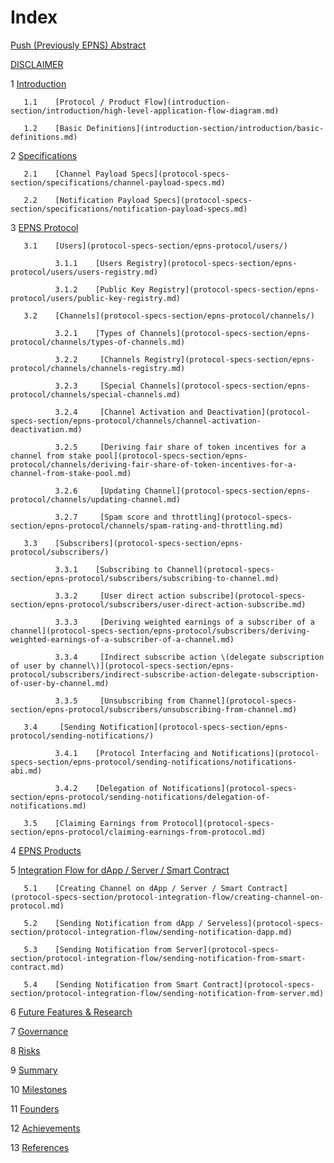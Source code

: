 # Index

[Push (Previously EPNS) Abstract](./)

[DISCLAIMER](disclaimer.md)

1    [Introduction](introduction-section/introduction/)

       1.1    [Protocol / Product Flow](introduction-section/introduction/high-level-application-flow-diagram.md)

       1.2    [Basic Definitions](introduction-section/introduction/basic-definitions.md)

2    [Specifications](protocol-specs-section/specifications/)

       2.1    [Channel Payload Specs](protocol-specs-section/specifications/channel-payload-specs.md)

       2.2    [Notification Payload Specs](protocol-specs-section/specifications/notification-payload-specs.md)

3    [EPNS Protocol](protocol-specs-section/epns-protocol/)

       3.1    [Users](protocol-specs-section/epns-protocol/users/)

              3.1.1    [Users Registry](protocol-specs-section/epns-protocol/users/users-registry.md)

              3.1.2    [Public Key Registry](protocol-specs-section/epns-protocol/users/public-key-registry.md)

       3.2    [Channels](protocol-specs-section/epns-protocol/channels/)

              3.2.1    [Types of Channels](protocol-specs-section/epns-protocol/channels/types-of-channels.md)

              3.2.2     [Channels Registry](protocol-specs-section/epns-protocol/channels/channels-registry.md)

              3.2.3     [Special Channels](protocol-specs-section/epns-protocol/channels/special-channels.md)

              3.2.4     [Channel Activation and Deactivation](protocol-specs-section/epns-protocol/channels/channel-activation-deactivation.md)

              3.2.5     [Deriving fair share of token incentives for a channel from stake pool](protocol-specs-section/epns-protocol/channels/deriving-fair-share-of-token-incentives-for-a-channel-from-stake-pool.md)

              3.2.6     [Updating Channel](protocol-specs-section/epns-protocol/channels/updating-channel.md)

              3.2.7     [Spam score and throttling](protocol-specs-section/epns-protocol/channels/spam-rating-and-throttling.md)

       3.3    [Subscribers](protocol-specs-section/epns-protocol/subscribers/)

              3.3.1    [Subscribing to Channel](protocol-specs-section/epns-protocol/subscribers/subscribing-to-channel.md)

              3.3.2     [User direct action subscribe](protocol-specs-section/epns-protocol/subscribers/user-direct-action-subscribe.md)

              3.3.3     [Deriving weighted earnings of a subscriber of a channel](protocol-specs-section/epns-protocol/subscribers/deriving-weighted-earnings-of-a-subscriber-of-a-channel.md)

              3.3.4     [Indirect subscribe action \(delegate subscription of user by channel\)](protocol-specs-section/epns-protocol/subscribers/indirect-subscribe-action-delegate-subscription-of-user-by-channel.md)

              3.3.5     [Unsubscribing from Channel](protocol-specs-section/epns-protocol/subscribers/unsubscribing-from-channel.md)

       3.4     [Sending Notification](protocol-specs-section/epns-protocol/sending-notifications/)

              3.4.1    [Protocol Interfacing and Notifications](protocol-specs-section/epns-protocol/sending-notifications/notifications-abi.md)

              3.4.2    [Delegation of Notifications](protocol-specs-section/epns-protocol/sending-notifications/delegation-of-notifications.md)

       3.5    [Claiming Earnings from Protocol](protocol-specs-section/epns-protocol/claiming-earnings-from-protocol.md)

4    [EPNS Products](protocol-specs-section/the-epns-product.md)

5    [Integration Flow for dApp / Server / Smart Contract](protocol-specs-section/protocol-integration-flow/)

       5.1    [Creating Channel on dApp / Server / Smart Contract](protocol-specs-section/protocol-integration-flow/creating-channel-on-protocol.md)

       5.2    [Sending Notification from dApp / Serveless](protocol-specs-section/protocol-integration-flow/sending-notification-dapp.md)

       5.3    [Sending Notification from Server](protocol-specs-section/protocol-integration-flow/sending-notification-from-smart-contract.md)

       5.4    [Sending Notification from Smart Contract](protocol-specs-section/protocol-integration-flow/sending-notification-from-server.md)

6    [Future Features & Research](protocol-specs-section/future-features-research.md)

7    [Governance](governance-section/governance/)

8     [Risks](risks/risks.md)

9    [Summary](summary-section/summary.md)

10     [Milestones]()

11    [Founders](team-and-acheivements-section/founders.md)

12    [Achievements](team-and-acheivements-section/achievements.md)

13    [References](references-section/references.md)



